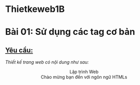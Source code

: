 # Thietkeweb1B
<div>
        <h1> Bài 01: Sử dụng các tag cơ bản </h1>
        <h2 style="text-decoration: underline;">Yêu cầu:</h2>
        <p>
            <i>
                Thiết kế trang web có nội dung như sau:
            </i>
        </p>
        <p align ="center">Lập trình Web <br> Chào mừng bạn đến với ngôn ngữ HTMLs</p>
    </div>